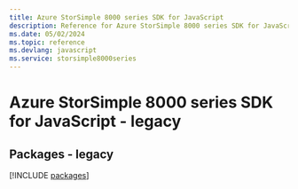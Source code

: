 ```yaml
---
title: Azure StorSimple 8000 series SDK for JavaScript
description: Reference for Azure StorSimple 8000 series SDK for JavaScript
ms.date: 05/02/2024
ms.topic: reference
ms.devlang: javascript
ms.service: storsimple8000series
---
```

# Azure StorSimple 8000 series SDK for JavaScript - legacy
## Packages - legacy
[!INCLUDE [packages](storsimple-8000-series-index.md)]